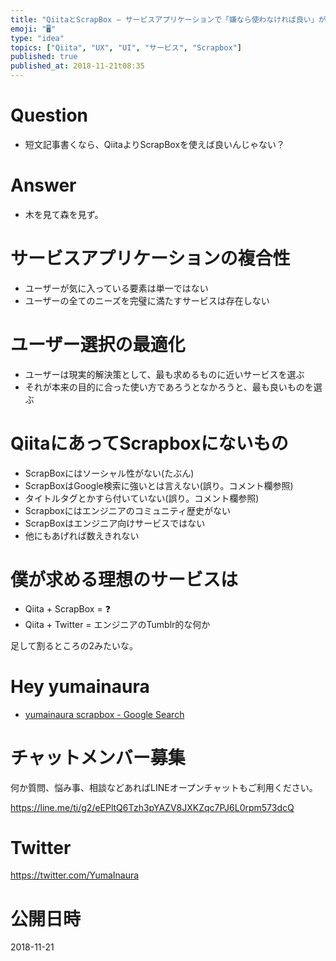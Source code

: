 ```yaml
---
title: "QiitaとScrapBox – サービスアプリケーションで「嫌なら使わなければ良い」が成り立たない理由"
emoji: "🖥"
type: "idea"
topics: ["Qiita", "UX", "UI", "サービス", "Scrapbox"]
published: true
published_at: 2018-11-21t08:35
---
```


# Question

- 短文記事書くなら、QiitaよりScrapBoxを使えば良いんじゃない？

# Answer

- 木を見て森を見ず。

# サービスアプリケーションの複合性

- ユーザーが気に入っている要素は単一ではない
- ユーザーの全てのニーズを完璧に満たすサービスは存在しない

# ユーザー選択の最適化

- ユーザーは現実的解決策として、最も求めるものに近いサービスを選ぶ
- それが本来の目的に合った使い方であろうとなかろうと、最も良いものを選ぶ

# QiitaにあってScrapboxにないもの

- ScrapBoxにはソーシャル性がない(たぶん)
-  ScrapBoxはGoogle検索に強いとは言えない(誤り。コメント欄参照)
  - タイトルタグとかすら付いていない(誤り。コメント欄参照)
- Scrapboxにはエンジニアのコミュニティ歴史がない
- ScrapBoxはエンジニア向けサービスではない
- 他にもあげれば数えきれない

# 僕が求める理想のサービスは

- Qiita + ScrapBox = :question: 
- Qiita + Twitter = エンジニアのTumblr的な何か

足して割るところの2みたいな。

# Hey yumainaura

- [yumainaura scrapbox - Google Search](https://www.google.co.jp/search?q=yumainaura+scrapbox&oq=yumainaura+scrapbox+&aqs=chrome..69i57j69i60l3j69i64l2.2361j0j7&sourceid=chrome&ie=UTF-8)








<!-- Update From Qiita API -->

# チャットメンバー募集


何か質問、悩み事、相談などあればLINEオープンチャットもご利用ください。

https://line.me/ti/g2/eEPltQ6Tzh3pYAZV8JXKZqc7PJ6L0rpm573dcQ





# Twitter


https://twitter.com/YumaInaura


<!-- Update From Qiita API -->



# 公開日時

2018-11-21
